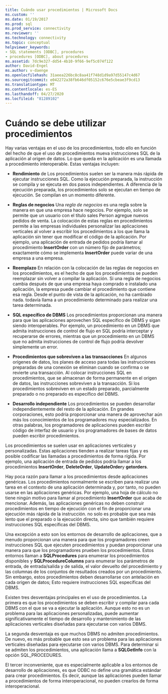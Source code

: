 ```yaml
---
title: Cuándo usar procedimientos | Microsoft Docs
ms.custom: ''
ms.date: 01/19/2017
ms.prod: sql
ms.prod_service: connectivity
ms.reviewer: ''
ms.technology: connectivity
ms.topic: conceptual
helpviewer_keywords:
- SQL statements [ODBC], procedures
- procedures [ODBC], about procedures
ms.assetid: 7dc9e327-dd54-4b10-9f66-9ef5c074f122
author: David-Engel
ms.author: v-daenge
ms.openlocfilehash: 31aeea226bc8c8aa41f748d1d9a97d55147c4d67
ms.sourcegitcommit: e042272a38fb646df05152c676e5cbeae3f9cd13
ms.translationtype: MT
ms.contentlocale: es-ES
ms.lasthandoff: 04/27/2020
ms.locfileid: "81289102"
---
```

# <a name="when-to-use-procedures"></a>Cuándo se debe utilizar procedimientos
Hay varias ventajas en el uso de los procedimientos, todo ello en función del hecho de que el uso de procedimientos mueva instrucciones SQL de la aplicación al origen de datos. Lo que queda en la aplicación es una llamada a procedimiento interoperable. Estas ventajas incluyen:  
  
-   **Rendimiento** de Los procedimientos suelen ser la manera más rápida de ejecutar instrucciones SQL. Como la ejecución preparada, la instrucción se compila y se ejecuta en dos pasos independientes. A diferencia de la ejecución preparada, los procedimientos solo se ejecutan en tiempo de ejecución. Se compilan en un momento diferente.  
  
-   **Reglas de negocios** Una *regla de negocios* es una regla sobre la manera en que una empresa hace negocios. Por ejemplo, solo se permite que un usuario con el título sales Person agregue nuevos pedidos de venta. La colocación de estas reglas en procedimientos permite a las empresas individuales personalizar las aplicaciones verticales al volver a escribir los procedimientos a los que llama la aplicación sin tener que modificar el código de la aplicación. Por ejemplo, una aplicación de entrada de pedidos podría llamar al procedimiento **InsertOrder** con un número fijo de parámetros; exactamente cómo se implementa **InsertOrder** puede variar de una empresa a una empresa.  
  
-   **Reemplazo** En relación con la colocación de las reglas de negocios en los procedimientos, es el hecho de que los procedimientos se pueden reemplazar sin volver a compilar la aplicación. Si una regla de negocios cambia después de que una empresa haya comprado e instalado una aplicación, la empresa puede cambiar el procedimiento que contiene esa regla. Desde el punto de vista de la aplicación, no ha cambiado nada. todavía llama a un procedimiento determinado para realizar una tarea determinada.  
  
-   **SQL específico de DBMS** Los procedimientos proporcionan una manera para que las aplicaciones aprovechen SQL específico de DBMS y sigan siendo interoperables. Por ejemplo, un procedimiento en un DBMS que admita instrucciones de control de flujo en SQL podría interceptar y recuperarse de errores, mientras que un procedimiento en un DBMS que no admita instrucciones de control de flujo podría devolver simplemente un error.  
  
-   **Procedimientos que sobreviven a las transacciones** En algunos orígenes de datos, los planes de acceso para todas las instrucciones preparadas de una conexión se eliminan cuando se confirma o se revierte una transacción. Al colocar instrucciones SQL en procedimientos, que se almacenan de forma permanente en el origen de datos, las instrucciones sobreviven a la transacción. Si los procedimientos sobreviven en un estado preparado, parcialmente preparado o no preparado es específico del DBMS.  
  
-   **Desarrollo independiente** Los procedimientos se pueden desarrollar independientemente del resto de la aplicación. En grandes corporaciones, esto podría proporcionar una manera de aprovechar aún más los conocimientos de los programadores muy especializados. En otras palabras, los programadores de aplicaciones pueden escribir código de interfaz de usuario y los programadores de bases de datos pueden escribir procedimientos.  
  
 Los procedimientos se suelen usar en aplicaciones verticales y personalizadas. Estas aplicaciones tienden a realizar tareas fijas y es posible codificar las llamadas a procedimientos de forma rígida. Por ejemplo, una aplicación de entrada de pedidos podría llamar a los procedimientos **InsertOrder**, **DeleteOrder**, **UpdateOrder**y **getorders**.  
  
 Hay poca razón para llamar a los procedimientos desde aplicaciones genéricas. Los procedimientos normalmente se escriben para realizar una tarea en el contexto de una aplicación determinada y, por tanto, no pueden usarse en las aplicaciones genéricas. Por ejemplo, una hoja de cálculo no tiene ningún motivo para llamar al procedimiento **InsertOrder** que acaba de mencionar. Además, las aplicaciones genéricas no deben construir procedimientos en tiempo de ejecución con el fin de proporcionar una ejecución más rápida de la instrucción. no solo es probable que sea más lento que el preparado o la ejecución directa, sino que también requiere instrucciones SQL específicas del DBMS.  
  
 Una excepción a esto son los entornos de desarrollo de aplicaciones, que a menudo proporcionan una manera para que los programadores creen instrucciones SQL que ejecuten procedimientos y puedan proporcionar una manera para que los programadores prueben los procedimientos. Estos entornos llaman a **SQLProcedures** para enumerar los procedimientos disponibles y **SQLProcedureColumns** para enumerar los parámetros de entrada, de entrada/salida y de salida, el valor devuelto del procedimiento y las columnas de los conjuntos de resultados creados por un procedimiento. Sin embargo, estos procedimientos deben desarrollarse con antelación en cada origen de datos; Esto requiere instrucciones SQL específicas del DBMS.  
  
 Existen tres desventajas principales en el uso de procedimientos. La primera es que los procedimientos se deben escribir y compilar para cada DBMS con el que se va a ejecutar la aplicación. Aunque esto no es un problema para las aplicaciones personalizadas, puede aumentar significativamente el tiempo de desarrollo y mantenimiento de las aplicaciones verticales diseñadas para ejecutarse con varios DBMS.  
  
 La segunda desventaja es que muchos DBMS no admiten procedimientos. De nuevo, es más probable que esto sea un problema para las aplicaciones verticales diseñadas para ejecutarse con varios DBMS. Para determinar si se admiten los procedimientos, una aplicación llama a **SQLGetInfo** con la opción SQL_PROCEDURES.  
  
 El tercer inconveniente, que es especialmente aplicable a los entornos de desarrollo de aplicaciones, es que ODBC no define una gramática estándar para crear procedimientos. Es decir, aunque las aplicaciones pueden llamar a procedimientos de forma interoperacional, no pueden crearlos de forma interoperacional.
